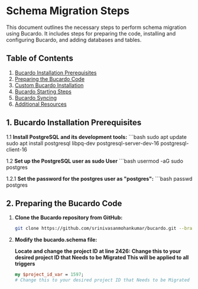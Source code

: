 # Schema Migration Steps

This document outlines the necessary steps to perform schema migration using Bucardo. It includes steps for preparing the code, installing and configuring Bucardo, and adding databases and tables.

## Table of Contents

1. [Bucardo Installation Prerequisites](#2-bucardo-installation-prerequisites)
2. [Preparing the Bucardo Code](#1-preparing-the-bucardo-code)
4. [Custom Bucardo Installation](#3-custom-bucardo-installation)
3. [Bucardo Starting Steps](#4-bucardo-starting-steps)
4. [Bucardo Syncing](#5-bucardo-syncing)
5. [Additional Resources](#6-additional-resources)

## 1. Bucardo Installation Prerequisites

1.1 **Install PostgreSQL and its development tools:**
    ```bash
    sudo apt update
    sudo apt install postgresql libpq-dev postgresql-server-dev-16 postgresql-client-16

1.2 **Set up the PostgreSQL user as sudo User**
    ```bash
    usermod -aG sudo postgres

1.2.1 **Set the password for the postgres user as "postgres":**
    ```bash
    passwd postgres




## 2. Preparing the Bucardo Code

1. **Clone the Bucardo repository from GitHub:**
   ```bash
   git clone https://github.com/srinivasanmohankumar/bucardo.git --branch schema-migration-v3

2. **Modify the bucardo.schema file:**

    **Locate and change the project ID at line 2426: Change this to your desired project ID that Needs to be Migrated This will be applied to all triggers**

    ```perl
    my $project_id_var = 1597; 
    # Change this to your desired project ID that Needs to be Migrated This will be applied to all triggers
